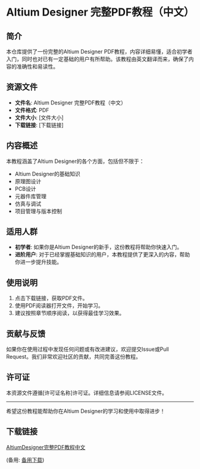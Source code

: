 # Altium Designer 完整PDF教程（中文）

## 简介

本仓库提供了一份完整的Altium Designer PDF教程，内容详细易懂，适合初学者入门，同时也对已有一定基础的用户有所帮助。该教程由英文翻译而来，确保了内容的准确性和易读性。

## 资源文件

- **文件名**: Altium Designer 完整PDF教程（中文）
- **文件格式**: PDF
- **文件大小**: [文件大小]
- **下载链接**: [下载链接]

## 内容概述

本教程涵盖了Altium Designer的各个方面，包括但不限于：

- Altium Designer的基础知识
- 原理图设计
- PCB设计
- 元器件库管理
- 仿真与调试
- 项目管理与版本控制

## 适用人群

- **初学者**: 如果你是Altium Designer的新手，这份教程将帮助你快速入门。
- **进阶用户**: 对于已经掌握基础知识的用户，本教程提供了更深入的内容，帮助你进一步提升技能。

## 使用说明

1. 点击下载链接，获取PDF文件。
2. 使用PDF阅读器打开文件，开始学习。
3. 建议按照章节顺序阅读，以获得最佳学习效果。

## 贡献与反馈

如果你在使用过程中发现任何问题或有改进建议，欢迎提交Issue或Pull Request。我们非常欢迎社区的贡献，共同完善这份教程。

## 许可证

本资源文件遵循[许可证名称]许可证。详细信息请参阅LICENSE文件。

---

希望这份教程能帮助你在Altium Designer的学习和使用中取得进步！

## 下载链接
[AltiumDesigner完整PDF教程中文](https://pan.quark.cn/s/468c8e45d597) 

(备用: [备用下载](https://pan.baidu.com/s/1sPp9OA1YfZclsJODPzb05Q?pwd=1234))
